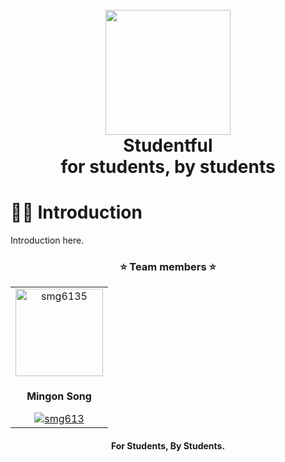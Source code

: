 
<h1 align="center">
  <br>
  <a href="https://www.notion.so/Studentfull-Hub-cc372028c41f4ddab5d3f7df228b2c51"><img src="/assets/temp_pic.jpeg"  width="200"></a>
  <br>
  Studentful
  <br>
  for students, by students
</h1>

<h1>🐱‍🐉 Introduction</h1>
<p>Introduction here.</p>

<h3 align="center">⭐ Team members ⭐</h3>
<table align="center">
  <tr align="center">
    <td>
      <a href="https://github.com/smg6135" target="_blank"><img src="https://avatars.githubusercontent.com/u/65800143?v=4" alt="smg6135" width="140" height="140" /></a>
    </td>
  <tr align="center">
    <td>
      <b><p>Mingon Song</p></b>
      <a href="https://github.com/smg6135" target="_blank"><img src="https://img.shields.io/badge/-ShernanJ-%2325222E?style=flat-square&logo=github" alt="smg613" /></a>
    </td>
  </tr>
</table>

<h4 align="center">For Students, By Students</a>.</h4>


